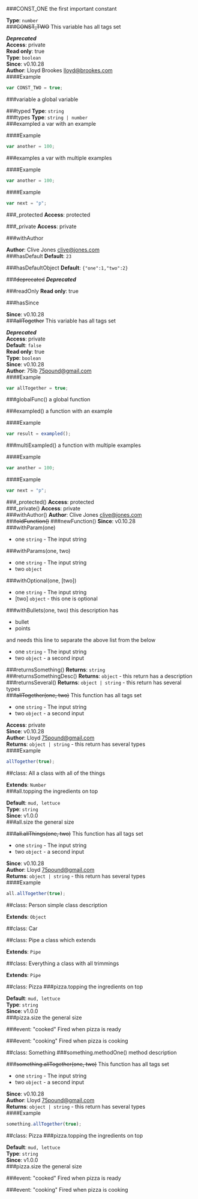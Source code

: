 ###CONST_ONE
the first important constant

**Type**: `number`  
###~~CONST_TWO~~
This variable has all tags set

***Deprecated***  
**Access**: private  
**Read only**: true  
**Type**: `boolean`  
**Since**: v0.10.28  
**Author**: Lloyd Brookes <lloyd@brookes.com>  
####Example
```js
var CONST_TWO = true;
```
###variable
a global variable

  
###typed
**Type**: `string`  
###types
**Type**: `string | number`  
###exampled
a var with an example

  
####Example
```js
var another = 100;
```
###examples
a var with multiple examples

  
####Example
```js
var another = 100;
```
####Example
```js
var next = "p";
```
###_protected
**Access**: protected  
  
###_private
**Access**: private  
  
###withAuthor
  
**Author**: Clive Jones <clive@jones.com>  
###hasDefault
**Default**: `23`  
  
###hasDefaultObject
**Default**: `{"one":1,"two":2}`  
  
###~~deprecated~~
***Deprecated***  
  
###readOnly
**Read only**: true  
  
###hasSince
  
**Since**: v0.10.28  
###~~allTogether~~
This variable has all tags set

***Deprecated***  
**Access**: private  
**Default**: `false`  
**Read only**: true  
**Type**: `boolean`  
**Since**: v0.10.28  
**Author**: 75lb <75pound@gmail.com>  
####Example
```js
var allTogether = true;
```
###globalFunc()
a global function

###exampled()
a function with an example

####Example
```js
var result = exampled();
```
###multiExampled()
a function with multiple examples

####Example
```js
var another = 100;
```
####Example
```js
var next = "p";
```
###_protected()
**Access**: protected  
###_private()
**Access**: private  
###withAuthor()
**Author**: Clive Jones <clive@jones.com>  
###~~oldFunction()~~
###newFunction()
**Since**: v0.10.28  
###withParam(one)

- one `string` - The input string

###withParams(one, two)

- one `string` - The input string
- two `object`

###withOptional(one, [two])

- one `string` - The input string
- [two] `object` - this one is optional

###withBullets(one, two)
this description has 

- bullet
- points

and needs this line to separate the above list from the below


- one `string` - The input string
- two `object` - a second input

###returnsSomething()
**Returns**: `string`  
###returnsSomethingDesc()
**Returns**: `object` - this return has a description  
###returnsSeveral()
**Returns**: `object | string` - this return has several types  
###~~allTogether(one, two)~~
This function has all tags set


- one `string` - The input string
- two `object` - a second input

**Access**: private  
**Since**: v0.10.28  
**Author**: Lloyd <75pound@gmail.com>  
**Returns**: `object | string` - this return has several types  
####Example
```js
allTogether(true);
```

##class: All
a class with all of the things

**Extends**: `Number`  
###all.topping
the ingredients on top

**Default**: `mud, lettuce`  
**Type**: `string`  
**Since**: v1.0.0  
###all.size
the general size

  
###~~all.allThings(one, two)~~
This function has all tags set


- one `string` - The input string
- two `object` - a second input

**Since**: v0.10.28  
**Author**: Lloyd <75pound@gmail.com>  
**Returns**: `object | string` - this return has several types  
####Example
```js
all.allTogether(true);
```

##class: Person
simple class description

**Extends**: `Object`  

##class: Car

##class: Pipe
a class which extends

**Extends**: `Pipe`  

##class: Everything
a class with all trimmings

**Extends**: `Pipe`  

##class: Pizza
###pizza.topping
the ingredients on top

**Default**: `mud, lettuce`  
**Type**: `string`  
**Since**: v1.0.0  
###pizza.size
the general size

  
###event: "cooked"
Fired when pizza is ready

###event: "cooking"
Fired when pizza is cooking


##class: Something
###something.methodOne()
method description

###~~something.allTogether(one, two)~~
This function has all tags set


- one `string` - The input string
- two `object` - a second input

**Since**: v0.10.28  
**Author**: Lloyd <75pound@gmail.com>  
**Returns**: `object | string` - this return has several types  
####Example
```js
something.allTogether(true);
```

##class: Pizza
###pizza.topping
the ingredients on top

**Default**: `mud, lettuce`  
**Type**: `string`  
**Since**: v1.0.0  
###pizza.size
the general size

  
###event: "cooked"
Fired when pizza is ready

###event: "cooking"
Fired when pizza is cooking

